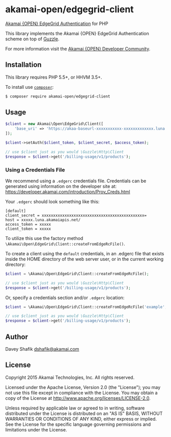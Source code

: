 # akamai-open/edgegrid-client

[Akamai {OPEN} EdgeGrid Authentication] for PHP

[Akamai {OPEN} EdgeGrid Authentication]: https://developer.akamai.com/introduction/Client_Auth.html

This library implements the Akamai {OPEN} EdgeGrid Authentication scheme on top of [Guzzle](https://github.com/guzzle/guzzle).

For more information visit the [Akamai {OPEN} Developer Community](https://developer.akamai.com).

## Installation

This library requires PHP 5.5+, or HHVM 3.5+.

To install use [`composer`](http://getcomposer.org):

```sh
$ composer require akamai-open/edgegrid-client
```

## Usage

```php
$client = new Akamai\Open\EdgeGrid\Client([
	'base_uri' => 'https://akaa-baseurl-xxxxxxxxxxx-xxxxxxxxxxxxx.luna.akamaiapis.net'
]);

$client->setAuth($client_token, $client_secret, $access_token);

// use $client just as you would \Guzzle\Http\Client
$response = $client->get('/billing-usage/v1/products');
```

### Using a Credentials File

We recommend using a `.edgerc` credentials file. Credentials can be generated using information on the developer site at: https://developer.akamai.com/introduction/Prov_Creds.html

Your `.edgerc` should look something like this:

```
[default]
client_secret = xxxxxxxxxxxxxxxxxxxxxxxxxxxxxxxxxxxxxxxxxxxxx=
host = xxxxx.luna.akamaiapis.net/
access_token = xxxxx
client_token = xxxxx
```

To utilize this use the factory method `\Akamai\Open\EdgeGrid\Client::createFromEdgeRcFile()`.

To create a client using the `default` credentials, in an .edgerc file that exists inside the HOME directory of the web server user, or in the current working directory:

```php
$client = \Akamai\Open\EdgeGrid\Client::createFromEdgeRcFile();

// use $client just as you would \Guzzle\Http\Client
$response = $client->get('/billing-usage/v1/products');
```

Or, specify a credentials section and/or `.edgerc` location:

```php
$client = \Akamai\Open\EdgeGrid\Client::createFromEdgeRcFile('example', '../config/.edgerc');

// use $client just as you would \Guzzle\Http\Client
$response = $client->get('/billing-usage/v1/products');
```

## Author

Davey Shafik <dshafik@akamai.com>

## License

Copyright 2015 Akamai Technologies, Inc.  All rights reserved.

Licensed under the Apache License, Version 2.0 (the "License");
you may not use this file except in compliance with the License.
You may obtain a copy of the License at <http://www.apache.org/licenses/LICENSE-2.0>.

Unless required by applicable law or agreed to in writing, software
distributed under the License is distributed on an "AS IS" BASIS,
WITHOUT WARRANTIES OR CONDITIONS OF ANY KIND, either express or implied.
See the License for the specific language governing permissions and
limitations under the License.
